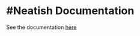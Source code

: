 #Neatish Documentation
===
See the documentation [here](https://asharirfan.github.io/NeatishDocumentation)